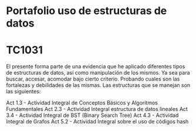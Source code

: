 # Portafolio uso de estructuras de datos
# TC1031

El presente forma parte de una evidencia que he aplicado diferentes tipos de estructuras de datos, así como manipulación de los mismos.
Ya sea para buscar, accesar, acomodar bajo cierto criterio. Probando cuales son las fortalezas y debilidades de las mismas.
Las estructuras que se manejan son las siguientes:

Act 1.3 - Actividad Integral de Conceptos Básicos y Algoritmos Fundamentales
Act 2.3 - Actividad Integral estructura de datos lineales
Act 3.4 - Actividad Integral de BST (Binary Search Tree)
Act 4.3 - Actividad Integral de Grafos
Act 5.2 - Actividad Integral sobre el uso de códigos hash
